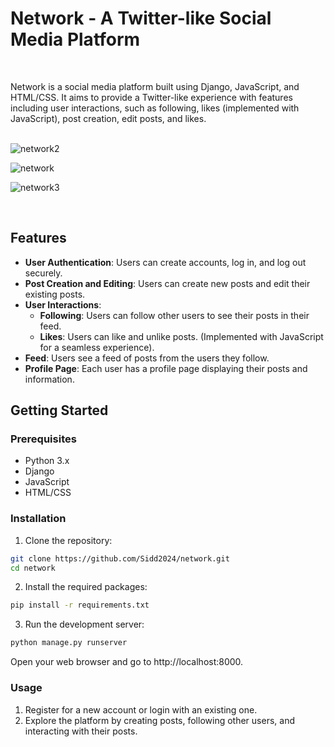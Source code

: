 # Network - A Twitter-like Social Media Platform

<br>

Network is a social media platform built using Django, JavaScript, and HTML/CSS. It aims to provide a Twitter-like experience with features including user interactions, such as following, likes (implemented with JavaScript), post creation, edit posts, and likes.
<br><br>

![network2](https://github.com/Sidd2024/Network/assets/86948743/faa73298-a5b4-4b5c-a326-2917034126d4)

![network](https://github.com/Sidd2024/Network/assets/86948743/bfd47695-8aef-465e-a1a7-7c5ff0af3f34)

![network3](https://github.com/Sidd2024/Network/assets/86948743/d08393f4-3a41-4860-bfc3-6071967ffbea)


<br>

## Features

- **User Authentication**: Users can create accounts, log in, and log out securely.
- **Post Creation and Editing**: Users can create new posts and edit their existing posts.
- **User Interactions**:
  - **Following**: Users can follow other users to see their posts in their feed.
  - **Likes**: Users can like and unlike posts. (Implemented with JavaScript for a seamless experience).
- **Feed**: Users see a feed of posts from the users they follow.
- **Profile Page**: Each user has a profile page displaying their posts and information.

## Getting Started

### Prerequisites

- Python 3.x
- Django
- JavaScript
- HTML/CSS

### Installation

1. Clone the repository:

```bash
git clone https://github.com/Sidd2024/network.git
cd network
```
2. Install the required packages:

```bash
pip install -r requirements.txt
```
3. Run the development server:

```bash
python manage.py runserver
```
Open your web browser and go to http://localhost:8000.
<br>

### Usage

1. Register for a new account or login with an existing one.
2. Explore the platform by creating posts, following other users, and interacting with their posts.
